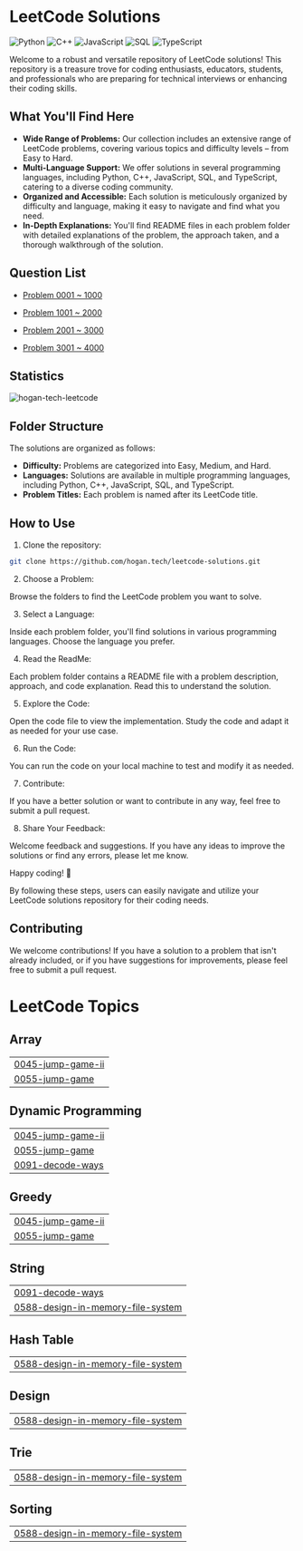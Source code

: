 # LeetCode Solutions

![Python](https://img.shields.io/badge/language-Python-blue.svg)
![C++](https://img.shields.io/badge/language-C++-orange.svg)
![JavaScript](https://img.shields.io/badge/language-JavaScript-yellow.svg)
![SQL](https://img.shields.io/badge/language-SQL-lightgrey.svg)
![TypeScript](https://img.shields.io/badge/language-TypeScript-blue.svg)

Welcome to a robust and versatile repository of LeetCode solutions! This repository is a treasure trove for coding enthusiasts, educators, students, and professionals who are preparing for technical interviews or enhancing their coding skills.

## What You'll Find Here

- **Wide Range of Problems:** Our collection includes an extensive range of LeetCode problems, covering various topics and difficulty levels – from Easy to Hard.
- **Multi-Language Support:** We offer solutions in several programming languages, including Python, C++, JavaScript, SQL, and TypeScript, catering to a diverse coding community.
- **Organized and Accessible:** Each solution is meticulously organized by difficulty and language, making it easy to navigate and find what you need.
- **In-Depth Explanations:** You'll find README files in each problem folder with detailed explanations of the problem, the approach taken, and a thorough walkthrough of the solution.

## Question List

- [Problem 0001 ~ 1000](./Question_List_0001_1000.md)

- [Problem 1001 ~ 2000](./Question_List_1001_2000.md)

- [Problem 2001 ~ 3000](./Question_List_2001_3000.md)

- [Problem 3001 ~ 4000](./Question_List_3001_4000.md)

## Statistics

<img src="https://leetcard.jacoblin.cool/hogantech" alt="hogan-tech-leetcode" />

## Folder Structure

The solutions are organized as follows:

- **Difficulty:** Problems are categorized into Easy, Medium, and Hard.
- **Languages:** Solutions are available in multiple programming languages, including Python, C++, JavaScript, SQL, and TypeScript.
- **Problem Titles:** Each problem is named after its LeetCode title.

## How to Use

1. Clone the repository:

```bash
git clone https://github.com/hogan.tech/leetcode-solutions.git
```

2. Choose a Problem:

Browse the folders to find the LeetCode problem you want to solve.

3. Select a Language:

Inside each problem folder, you'll find solutions in various programming languages. Choose the language you prefer.

4. Read the ReadMe:

Each problem folder contains a README file with a problem description, approach, and code explanation. Read this to understand the solution.

5. Explore the Code:

Open the code file to view the implementation. Study the code and adapt it as needed for your use case.

6. Run the Code:

You can run the code on your local machine to test and modify it as needed.

7. Contribute:

If you have a better solution or want to contribute in any way, feel free to submit a pull request.

8. Share Your Feedback:

Welcome feedback and suggestions. If you have any ideas to improve the solutions or find any errors, please let me know.

Happy coding! 🚀

By following these steps, users can easily navigate and utilize your LeetCode solutions repository for their coding needs.

## Contributing

We welcome contributions! If you have a solution to a problem that isn't already included, or if you have suggestions for improvements, please feel free to submit a pull request.

<!---LeetCode Topics Start-->
# LeetCode Topics
## Array
|  |
| ------- |
| [0045-jump-game-ii](https://github.com/hogan-tech/leetcode-solution/tree/master/0045-jump-game-ii) |
| [0055-jump-game](https://github.com/hogan-tech/leetcode-solution/tree/master/0055-jump-game) |
## Dynamic Programming
|  |
| ------- |
| [0045-jump-game-ii](https://github.com/hogan-tech/leetcode-solution/tree/master/0045-jump-game-ii) |
| [0055-jump-game](https://github.com/hogan-tech/leetcode-solution/tree/master/0055-jump-game) |
| [0091-decode-ways](https://github.com/hogan-tech/leetcode-solution/tree/master/0091-decode-ways) |
## Greedy
|  |
| ------- |
| [0045-jump-game-ii](https://github.com/hogan-tech/leetcode-solution/tree/master/0045-jump-game-ii) |
| [0055-jump-game](https://github.com/hogan-tech/leetcode-solution/tree/master/0055-jump-game) |
## String
|  |
| ------- |
| [0091-decode-ways](https://github.com/hogan-tech/leetcode-solution/tree/master/0091-decode-ways) |
| [0588-design-in-memory-file-system](https://github.com/hogan-tech/leetcode-solution/tree/master/0588-design-in-memory-file-system) |
## Hash Table
|  |
| ------- |
| [0588-design-in-memory-file-system](https://github.com/hogan-tech/leetcode-solution/tree/master/0588-design-in-memory-file-system) |
## Design
|  |
| ------- |
| [0588-design-in-memory-file-system](https://github.com/hogan-tech/leetcode-solution/tree/master/0588-design-in-memory-file-system) |
## Trie
|  |
| ------- |
| [0588-design-in-memory-file-system](https://github.com/hogan-tech/leetcode-solution/tree/master/0588-design-in-memory-file-system) |
## Sorting
|  |
| ------- |
| [0588-design-in-memory-file-system](https://github.com/hogan-tech/leetcode-solution/tree/master/0588-design-in-memory-file-system) |
<!---LeetCode Topics End-->